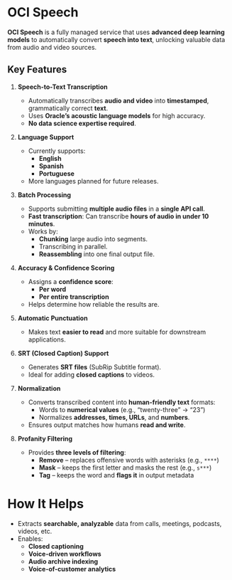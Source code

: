 # OCI Speech

**OCI Speech** is a fully managed service that uses **advanced deep learning models** to automatically convert **speech into text**, unlocking valuable data from audio and video sources.
##  Key Features
1. **Speech-to-Text Transcription**
	- Automatically transcribes **audio and video** into **timestamped**, grammatically correct **text**.    
	- Uses **Oracle’s acoustic language models** for high accuracy.
	- **No data science expertise required**.
2. **Language Support**
	- Currently supports:    
	    - **English**
	    - **Spanish**
	    - **Portuguese**
	- More languages planned for future releases.
3. **Batch Processing**
	
	- Supports submitting **multiple audio files** in a **single API call**.	    
	- **Fast transcription**: Can transcribe **hours of audio in under 10 minutes**.	    
	- Works by:	    
	    - **Chunking** large audio into segments.	        
	    - Transcribing in parallel.	        
	    - **Reassembling** into one final output file.	        
4. **Accuracy & Confidence Scoring**
	- Assigns a **confidence score**:	    
	    - **Per word**	        
	    - **Per entire transcription**	        
	- Helps determine how reliable the results are.	    
5. **Automatic Punctuation**
	- Makes text **easier to read** and more suitable for downstream applications.
6. **SRT (Closed Caption) Support**
	- Generates **SRT files** (SubRip Subtitle format).    
	- Ideal for adding **closed captions** to videos.
7. **Normalization**	
	- Converts transcribed content into **human-friendly text** formats:
	    - Words to **numerical values** (e.g., “twenty-three” → “23”)
	    - Normalizes **addresses, times, URLs**, and **numbers**.
	- Ensures output matches how humans **read and write**.
8. **Profanity Filtering**
	- Provides **three levels of filtering**:
	    - **Remove** – replaces offensive words with asterisks (e.g., `****`)
	    - **Mask** – keeps the first letter and masks the rest (e.g., `s***`)
	    - **Tag** – keeps the word and **flags it** in output metadata
#  How It Helps

- Extracts **searchable, analyzable** data from calls, meetings, podcasts, videos, etc.    
- Enables:
    - **Closed captioning**
    - **Voice-driven workflows**
    - **Audio archive indexing**
    - **Voice-of-customer analytics**